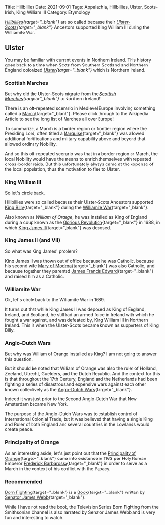 Title: Hillbillies
Date: 2021-09-01
Tags: Appalachia, Hillbillies, Ulster, Scots-Irish, King William III
Category: Etymology

*[Hillbillies](https://en.wikipedia.org/wiki/Hillbilly){target="_blank"}*
are so called because their
*[Ulster-Scots](https://en.wikipedia.org/wiki/Ulster_Scots_people){target="_blank"}*
Ancestors supported King William III during the Williamite War.

## Ulster
You may be familiar with current events in Northern Ireland. This history goes back to
a time when Scots from Southern Scotland and Northern England colonized
*[Ulster](https://en.wikipedia.org/wiki/Ulster){target="_blank"}*
which is Northern Ireland.

### Scottish Marches
But why did the Ulster-Scots migrate from the
*[Scottish Marches](https://en.wikipedia.org/wiki/Scottish_Marches){target="_blank"}*
to Northern Ireland?

There is an oft-repeated scenario in Medievel Europe involving something called a
[March](https://en.wikipedia.org/wiki/March_(territory)){target="_blank"}.
Please click through to the Wikipedia Article to see the long list of Marches
all over Europe!

To summarize, a March is a border region or frontier
region where the Presiding Lord, often titled a
[Marquise](https://en.wikipedia.org/wiki/Marquess){target="_blank"}
was allowed additional fortifications and military capability above and
beyond that allowed ordinary Nobility.

And so this oft-repeated scenario was that in a border region or March,
the local Nobility would have the means to enrich themselves with repeated
cross-border raids. But this unfortunately always came at the expense of
the local population, thus the motivation to flee to Ulster.

### King William III
So let's circle back.

Hillbillies were so called because their
Ulster-Scots Ancestors supported
[King Billy](https://en.wikipedia.org/wiki/William_III_of_England){target="_blank"}
during the
[Williamite War](https://en.wikipedia.org/wiki/Williamite_War_in_Ireland){target="_blank"}.

Also known as *William of Orange*, he was installed
as King of England during a coup known as the
[Glorious Revolution](https://en.wikipedia.org/wiki/Glorious_Revolution){target="_blank"}
in 1688, in which
[King James II](https://en.wikipedia.org/wiki/Glorious_Revolution){target="_blank"} was deposed.

### King James II (and VII)
So what was King James' problem?

King James II was thown out of office because he
was Catholic, because his second wife
[Mary of Modena](https://en.wikipedia.org/wiki/Mary_of_Modena){target="_blank"}
was also Catholic, and because together they parented 
[James Francis Edward](https://en.wikipedia.org/wiki/James_Francis_Edward_Stuart){target="_blank"}
and raised him as a Catholic.

### Williamite War
Ok, let's circle back to the Williamite War in 1689.

It turns out that while King James II was deposed as King of England, Ireland, and Scotland,
he still had an armed force in Ireland with which he fought a war against, and
was defeated by, King William III in Northern Ireland. This is when the Ulster-Scots
became known as supporters of King Billy.

### Anglo-Dutch Wars 
But why was William of Orange installed as King?
I am not going to answer this question.

But it should be noted that William of Orange was also the ruler
of Holland, Zeeland, Utrecht, Guelders, and the Dutch Republic.
And the context for this is that throughout the 17th Century,
England and the Netherlands had been fighting a series of
disastrous and expensive wars against
each other known collectively as the
[Anglo-Dutch Wars](https://en.wikipedia.org/wiki/Anglo-Dutch_Wars){target="_blank"}.

Indeed it was just prior to the Second Anglo-Dutch War
that New Amsterdam became New York.

The purpose of the Anglo-Dutch Wars was to establish control
of International Colonial Trade, but it was believed that
having a single King and Ruler of both England and several
countries in the Lowlands would create peace.

### Principality of Orange
As an interesting aside, let's just point out that the
[Principality of Orange](https://en.wikipedia.org/wiki/Principality_of_Orange){target="_blank"}
came into existence in 1163 per Holy Roman Emperor
[Frederick Barbarossa](https://en.wikipedia.org/wiki/Frederick_I,_Holy_Roman_Emperor){target="_blank"}
in order to serve as a March in the context of his
conflict with the Papacy.

### Recommended
[Born Fighting](https://en.wikipedia.org/wiki/Born_Fighting){target="_blank"} is a
[Book](https://www.amazon.com/Born-Fighting-Scots-Irish-Shaped-America/dp/0767916891){target="_blank"}
written by [Senator James Webb](https://en.wikipedia.org/wiki/Jim_Webb){target="_blank"}.

While I have not read the book, the Television Series Born Fighting
from the Smithsonian Channel is also narrated by Senator James Webb
and is very fun and interesting to watch.
